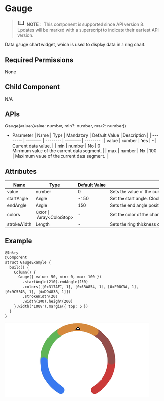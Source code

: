 # Gauge


> ![icon-note.gif](public_sys-resources/icon-note.gif) **NOTE：**
> This component is supported since API version 8. Updates will be marked with a superscript to indicate their earliest API version.


Data gauge chart widget, which is used to display data in a ring chart.


## Required Permissions

None


## Child Component

N/A


## APIs

Gauge(value:{value: number, min?: number, max?: number})

- Parameter
    | Name | Type | Mandatory | Default&nbsp;Value | Description | 
  | -------- | -------- | -------- | -------- | -------- |
  | value | number | Yes | - | Current&nbsp;data&nbsp;value. | 
  | min | number | No | 0 | Minimum&nbsp;value&nbsp;of&nbsp;the&nbsp;current&nbsp;data&nbsp;segment. | 
  | max | number | No | 100 | Maximum&nbsp;value&nbsp;of&nbsp;the&nbsp;current&nbsp;data&nbsp;segment. | 


## Attributes

  | Name | Type | Default&nbsp;Value | Description | 
| -------- | -------- | -------- | -------- |
| value | number | 0 | Sets&nbsp;the&nbsp;value&nbsp;of&nbsp;the&nbsp;current&nbsp;data&nbsp;chart. | 
| startAngle | Angle | -150 | Set&nbsp;the&nbsp;start&nbsp;angle.&nbsp;Clock&nbsp;0&nbsp;indicates&nbsp;0&nbsp;degree,&nbsp;and&nbsp;the&nbsp;clockwise&nbsp;direction&nbsp;indicates&nbsp;the&nbsp;positive&nbsp;angle. | 
| endAngle | Angle | 150 | Sets&nbsp;the&nbsp;end&nbsp;angle&nbsp;position.&nbsp;The&nbsp;clock&nbsp;0&nbsp;point&nbsp;is&nbsp;0&nbsp;degree,&nbsp;and&nbsp;the&nbsp;clockwise&nbsp;direction&nbsp;is&nbsp;the&nbsp;positive&nbsp;angle. | 
| colors | Color&nbsp;\|&nbsp;Array&lt;ColorStop&gt; | - | Set&nbsp;the&nbsp;color&nbsp;of&nbsp;the&nbsp;chart.&nbsp;You&nbsp;can&nbsp;set&nbsp;the&nbsp;pure&nbsp;color&nbsp;or&nbsp;segmental&nbsp;gradient&nbsp;color. | 
| strokeWidth | Length | - | Sets&nbsp;the&nbsp;ring&nbsp;thickness&nbsp;of&nbsp;a&nbsp;ring&nbsp;chart. | 


## Example


```
@Entry
@Component
struct GaugeExample {
  build() {
    Column() {
      Gauge({ value: 50, min: 0, max: 100 })
        .startAngle(210).endAngle(150)
        .colors([[0x317AF7, 1], [0x5BA854, 1], [0xE08C3A, 1], [0x9C554B, 1], [0xD94838, 1]])
        .strokeWidth(20)
        .width(200).height(200)
    }.width('100%').margin({ top: 5 })
  }
}
```

![en-us_image_0000001174422916](figures/en-us_image_0000001174422916.png)
